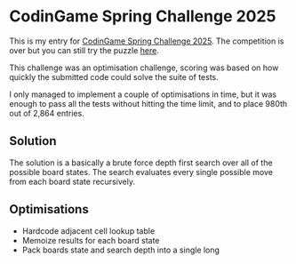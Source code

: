 # CodinGame Spring Challenge 2025
This is my entry for [CodinGame Spring Challenge 2025](https://www.codingame.com/contests/spring-challenge-2025). The competition is over but you can still try the puzzle [here](https://www.codingame.com/ide/726597168f85bf90c70bbbe11dd33c039f5b8f41).

This challenge was an optimisation challenge, scoring was based on how quickly the submitted code could solve the suite of tests.

I only managed to implement a couple of optimisations in time, but it was enough to pass all the tests without hitting the time limit, and to place 980th out of 2,864 entries.

## Solution
The solution is a basically a brute force depth first search over all of the possible board states. The search evaluates every single possible move from each board state recursively.

## Optimisations
- Hardcode adjacent cell lookup table
- Memoize results for each board state
- Pack boards state and search depth into a single long